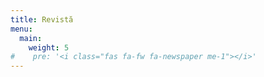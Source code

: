 ```yaml
---
title: Revistă
menu:
  main:
    weight: 5
#    pre: '<i class="fas fa-fw fa-newspaper me-1"></i>'
---
```

